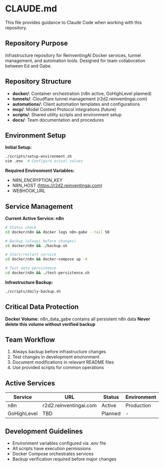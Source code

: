 # CLAUDE.md

This file provides guidance to Claude Code when working with this repository.

## Repository Purpose

Infrastructure repository for ReinventingAI Docker services, tunnel management, and automation tools. Designed for team collaboration between Ed and Gabe.

## Repository Structure

- **docker/**: Container orchestration (n8n active, GoHighLevel planned)
- **tunnels/**: Cloudflare tunnel management (r2d2.reinventingai.com)
- **automations/**: Client automation templates and configurations
- **mcp/**: Model Context Protocol integrations (future)
- **scripts/**: Shared utility scripts and environment setup
- **docs/**: Team documentation and procedures

## Environment Setup

**Initial Setup:**
```bash
./scripts/setup-environment.sh
vim .env  # Configure actual values
```

**Required Environment Variables:**
- N8N_ENCRYPTION_KEY
- N8N_HOST (https://r2d2.reinventingai.com)
- WEBHOOK_URL

## Service Management

**Current Active Service: n8n**
```bash
# Status check
cd docker/n8n && docker logs n8n-gabe --tail 50

# Backup (always before changes)
cd docker/n8n && ./backup.sh

# Start/restart service
cd docker/n8n && docker-compose up -d

# Test data persistence
cd docker/n8n && ./test-persistence.sh
```

**Infrastructure Backup:**
```bash
./scripts/daily-backup.sh
```

## Critical Data Protection

**Docker Volume:** n8n_data_gabe contains all persistent n8n data
**Never delete this volume without verified backup**

## Team Workflow

1. Always backup before infrastructure changes
2. Test changes in development environment
3. Document modifications in relevant README files
4. Use provided scripts for common operations

## Active Services

| Service | URL | Status | Environment |
|---------|-----|--------|-------------|
| n8n | r2d2.reinventingai.com | Active | Production |
| GoHighLevel | TBD | Planned | - |

## Development Guidelines

- Environment variables configured via .env file
- All scripts have execution permissions
- Docker Compose orchestrates services
- Backup verification required before major changes